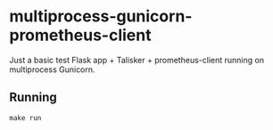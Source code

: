 # multiprocess-gunicorn-prometheus-client
Just a basic test Flask app + Talisker + prometheus-client running on multiprocess Gunicorn.

## Running

```
make run
```
